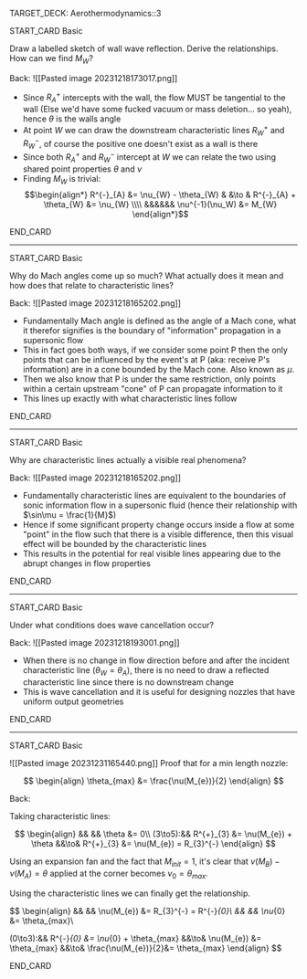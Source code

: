 TARGET_DECK: Aerothermodynamics::3



START_CARD
Basic

Draw a labelled sketch of wall wave reflection. Derive the relationships. How can we find $M_{W}$?

Back: 
![[Pasted image 20231218173017.png]]
- Since $R^{+}_{A}$ intercepts with the wall, the flow MUST be tangential to the wall (Else we'd have some fucked vacuum or mass deletion... so yeah), hence $\theta$ is the walls angle
- At point $W$ we can draw the downstream characteristic lines $R^{+}_{W}$ and $R^{-}_{W}$, of course the positive one doesn't exist as a wall is there
- Since both $R^{+}_{A}$ and $R^{-}_{W}$ intercept at $W$ we can relate the two using shared point properties $\theta$ and $\nu$
- Finding $M_{W}$ is trivial:
$$\begin{align*}
R^{-}_{A} &= \nu_{W} - \theta_{W} & &\to & R^{-}_{A} + \theta_{W} &= \nu_{W} \\\\
&&&&&& \nu^{-1}(\nu_W) &= M_{W}
\end{align*}$$
<!--ID: 1703587262862-->
END_CARD


--------

START_CARD
Basic

Why do Mach angles come up so much? What actually does it mean and how does that relate to characteristic lines?

Back: 
![[Pasted image 20231218165202.png]]
- Fundamentally Mach angle is defined as the angle of a Mach cone, what it therefor signifies is the boundary of "information" propagation in a supersonic flow
- This in fact goes both ways, if we consider some point P then the only points that can be influenced by the event's at P (aka: receive P's information) are in a cone bounded by the Mach cone. Also known as $\mu$. 
- Then we also know that P is under the same restriction, only points within a certain upstream "cone" of P can propagate information to it
- This lines up exactly with what characteristic lines follow
<!--ID: 1703587262875-->
END_CARD


--------

START_CARD
Basic

Why are characteristic lines actually a visible real phenomena?

Back: 
![[Pasted image 20231218165202.png]]
- Fundamentally characteristic lines are equivalent to the boundaries of sonic information flow in a supersonic fluid (hence their relationship with $\sin\mu = \frac{1}{M}$)
- Hence if some significant property change occurs inside a flow at some "point" in the flow such that there is a visible difference, then this visual effect will be bounded by the characteristic lines
- This results in the potential for real visible lines appearing due to the abrupt changes in flow properties
<!--ID: 1703587262886-->
END_CARD


--------

START_CARD
Basic

Under what conditions does wave cancellation occur?

Back:
![[Pasted image 20231218193001.png]]
- When there is no change in flow direction before and after the incident characteristic line ($\theta_{W}=\theta_{A}$), there is no need to draw a reflected characteristic line since there is no downstream change
- This is wave cancellation and it is useful for designing nozzles that have uniform output geometries
<!--ID: 1703587262896-->
END_CARD
 


--------

START_CARD
Basic

![[Pasted image 20231231165440.png]]
Proof that for a min length nozzle:

$$ \begin{align}
\theta_{max} &= \frac{\nu(M_{e})}{2}
\end{align} $$



Back: 

Taking characteristic lines:

$$ \begin{align}
&& && \theta &= 0\\
(3\to5):&& R^{+}_{3} &= \nu(M_{e}) + \theta &&\to& R^{+}_{3} &= \nu(M_{e}) = R_{3}^{-}
\end{align} $$

Using an expansion fan and the fact that $M_{init}=1$, it's clear that $\nu(M_{B})-\nu(M_{A})=\theta$ applied at the corner becomes $\nu_{0} = \theta_{max}$.

Using the characteristic lines we can finally get the relationship.

$$ \begin{align}
&& && \nu(M_{e}) &= R_{3}^{-} = R^{-}_{0}\\
&& && \nu_{0} &= \theta_{max}\\
 
(0\to3):&& R^{-}_{0} &= \nu_{0} + \theta_{max} &&\to& \nu(M_{e}) &=   \theta_{max} &&\to& \frac{\nu(M_{e})}{2}&=   \theta_{max} 
\end{align} $$


<!--ID: 1704035194765-->
END_CARD




